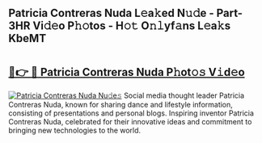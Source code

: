 ## Patricia Contreras Nuda L𝚎a𝚔ed N𝚞𝚍e - Part-3HR Vi𝚍𝚎o P𝚑𝚘tos - H𝚘𝚝 O𝚗𝚕yf𝚊ns L𝚎a𝚔s KbeMT

# <h2><a href="http://kf34h5p.oniu.top/?m=Patricia+Contreras+Nuda">🔗👉 🔴 Patricia Contreras Nuda P𝚑ot𝚘𝚜 V𝚒d𝚎o</a></h2>

[![Patricia Contreras Nuda Nu𝚍e𝚜](https://i.imgur.com/0qMVB7G.gif)](http://kf34h5p.oniu.top/?m=Patricia+Contreras+Nuda)
Social media thought leader Patricia Contreras Nuda, known for sharing dance and lifestyle information, consisting of presentations and personal blogs. Inspiring inventor Patricia Contreras Nuda, celebrated for their innovative ideas and commitment to bringing new technologies to the world.  
